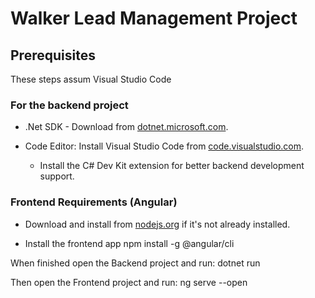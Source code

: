 # Walker Lead Management Project

## Prerequisites

These steps assum Visual Studio Code

### For the backend project

- .Net SDK - Download from [dotnet.microsoft.com](https://dotnet.microsoft.com/en-us/download).

- Code Editor: Install Visual Studio Code from [code.visualstudio.com](https://code.visualstudio.com/).
  - Install the C# Dev Kit extension for better backend development support.

### Frontend Requirements (Angular)

- Download and install from [nodejs.org](https://nodejs.org/) if it's not already installed.

- Install the frontend app
  npm install -g @angular/cli

When finished open the Backend project and run:
dotnet run

Then open the Frontend project and run:
ng serve --open
